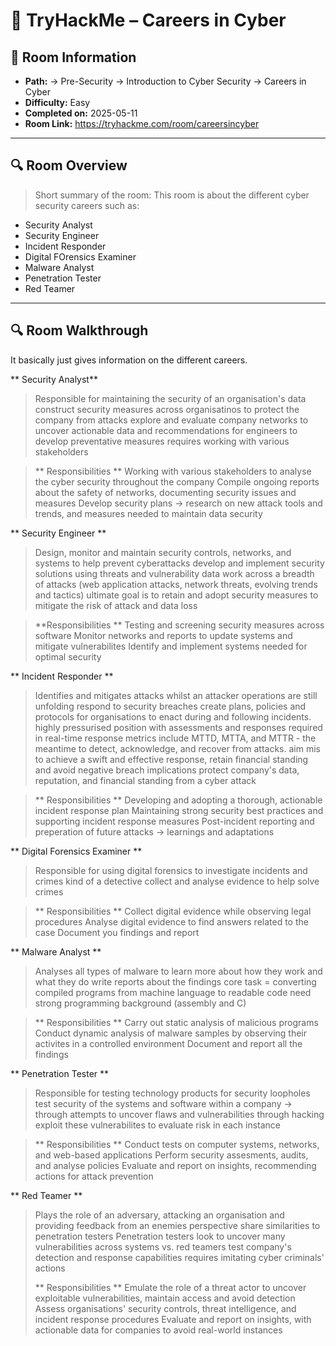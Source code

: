 # 🧩 TryHackMe – Careers in Cyber

## 📘 Room Information
- **Path:** -> Pre-Security -> Introduction to Cyber Security ->  Careers in Cyber
- **Difficulty:** Easy 
- **Completed on:** 2025-05-11
- **Room Link:** https://tryhackme.com/room/careersincyber

---

## 🔍 Room Overview

> Short summary of the room:
This room is about the different cyber security careers such as:
- Security Analyst
- Security Engineer
- Incident Responder
- Digital FOrensics Examiner
- Malware Analyst
- Penetration Tester
- Red Teamer


---

## 🔍 Room Walkthrough
It basically just gives information on the different careers.

** Security Analyst**
> Responsible for maintaining the security of an organisation's data
> construct security measures across organisatinos to protect the company from attacks
> explore and evaluate company networks to uncover actionable data and recommendations for engineers to develop preventative measures
> requires working with various stakeholders

> ** Responsibilities **
> Working with various stakeholders to analyse the cyber security throughout the company
> Compile ongoing reports about the safety of networks, documenting security issues and measures
> Develop security plans -> research on new attack tools and trends, and measures needed to maintain data security

** Security Engineer **
> Design, monitor and maintain security controls, networks, and systems to help prevent cyberattacks
> develop and implement security solutions using threats and vulnerability data
> work across a breadth of attacks (web application attacks, network threats, evolving trends and tactics)
> ultimate goal is to retain and adopt security measures to mitigate the risk of attack and data loss

> **Responsibilities **
> Testing and screening security measures across software
> Monitor networks and reports to update systems and mitigate vulnerabilites
> Identify and implement systems needed for optimal security

** Incident Responder **
> Identifies and mitigates attacks whilst an attacker operations are still unfolding
> respond to security breaches
> create plans, policies and protocols for organisations to enact during and following incidents.
> highly pressurised position with assessments and responses required in real-time
> response metrics include MTTD, MTTA, and MTTR - the meantime to detect, acknowledge, and recover from attacks.
> aim mis to achieve a swift and effective response, retain financial standing and avoid negative breach implications
> protect company's data, reputation, and financial standing from a cyber attack

> ** Responsibilities **
> Developing and adopting a thorough, actionable incident response plan
> Maintaining strong security best practices and supporting incident response measures
> Post-incident reporting and preperation of future attacks -> learnings and adaptations

** Digital Forensics Examiner **
> Responsible for using digital forensics to investigate incidents and crimes
> kind of a detective
> collect and analyse evidence to help solve crimes

> ** Responsibilities **
> Collect digital evidence while observing legal procedures
> Analyse digital evidence to find answers related to the case
> Document you findings and report

** Malware Analyst **
> Analyses all types of malware to learn more about how they work and what they do
> write reports about the findings
> core task = converting compiled programs from machine language to readable code
> need strong programming background (assembly and C)

>  ** Responsibilities **
> Carry out static analysis of malicious programs
> Conduct dynamic analysis of malware samples by observing their activites in a controlled environment
> Document and report all the findings

** Penetration Tester **
> Responsible for testing technology products for security loopholes
> test security of the systems and software within a company -> through attempts to uncover flaws and vulnerabilities through hacking
> exploit these vulnerabilites to evaluate risk in each instance

> ** Responsibilities **
> Conduct tests on computer systems, networks, and web-based applications
> Perform security assesments, audits, and analyse policies
> Evaluate and report on insights, recommending actions for attack prevention

** Red Teamer **
> Plays the role of an adversary, attacking an organisation and providing feedback from an enemies perspective
> share similarities to penetration testers
> Penetration testers look to uncover many vulnerabilities across systems vs. red teamers test company's detection and response capabilities
> requires imitating cyber criminals' actions
>
> ** Responsibilities **
> Emulate the role of a threat actor to uncover exploitable vulnerabilities, maintain access and avoid detection
> Assess organisations' security controls, threat intelligence, and incident response procedures
> Evaluate and report on insights, with actionable data for companies to avoid real-world instances
